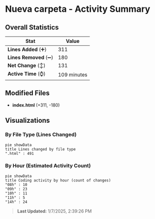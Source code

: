 # Nueva carpeta - Activity Summary 

## Overall Statistics

| Stat                   | Value                                                             |
| ---------------------- | ----------------------------------------------------------------- |
| **Lines Added** (➕)   | 311                                          |
| **Lines Removed** (➖) | 180                                        |
| **Net Change** (↕)    | 131                |
| **Active Time** (⌚)   | 109 minutes |


## Modified Files
- **index.html** (+311, -180)

## Visualizations

### By File Type (Lines Changed)

```mermaid
pie showData
title Lines changed by file type
".html" : 491
```

### By Hour (Estimated Activity Count)

```mermaid
pie showData
title Coding activity by hour (count of changes)
"08h" : 10
"09h" : 23
"10h" : 11
"11h" : 5
"14h" : 24
```


> **Last Updated:** 1/7/2025, 2:39:26 PM